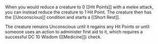 When you would reduce a creature to 0 [[Hit Points]] with a melee attack, you can instead reduce the creature to 1 Hit Point. The creature then has the [[Unconscious]] condition and starts a [[Short Rest]].

The creature remains Unconscious until it regains any Hit Points or until someone uses an action to administer first aid to it, which requires a successful DC 10 Wisdom ([[Medicine]]) check.